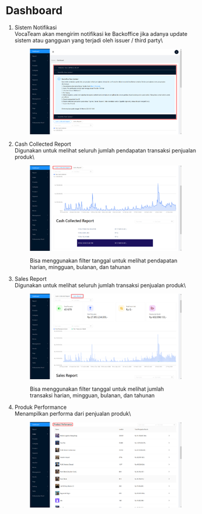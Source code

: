 # Dashboard

1.  Sistem Notifikasi\
    VocaTeam akan mengirim notifikasi ke Backoffice jika adanya update sistem atau gangguan yang terjadi oleh issuer / third party\


    <figure><img src="../.gitbook/assets/image (5).png" alt=""><figcaption></figcaption></figure>
2.  Cash Collected Report\
    Digunakan untuk melihat seluruh jumlah pendapatan transaksi penjualan produk\


    <figure><img src="../.gitbook/assets/image (1).png" alt=""><figcaption><p>Bisa menggunakan filter tanggal untuk melihat pendapatan harian, mingguan, bulanan, dan tahunan</p></figcaption></figure>


3.  Sales Report\
    Digunakan untuk melihat seluruh jumlah transaksi penjualan produk\


    <figure><img src="../.gitbook/assets/image (4).png" alt=""><figcaption><p>Bisa menggunakan filter tanggal untuk melihat jumlah transaksi harian, mingguan, bulanan, dan tahunan</p></figcaption></figure>


4.  Produk Performance\
    Menampilkan performa dari penjualan produk\


    <figure><img src="../.gitbook/assets/image (3).png" alt=""><figcaption></figcaption></figure>
